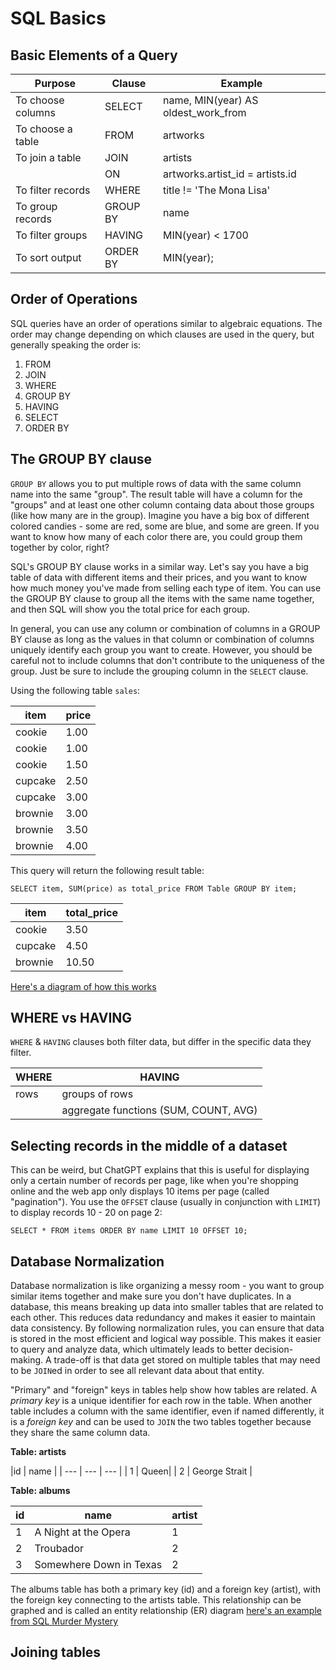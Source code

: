 # SQL Basics

## Basic Elements of a Query

| Purpose           | Clause   | Example |
| ---               | ---      | ---     |
| To choose columns | SELECT   | name, MIN(year) AS oldest_work_from |
| To choose a table | FROM     | artworks |
| To join a table   | JOIN     | artists |
|                   | ON       | artworks.artist_id = artists.id |
| To filter records | WHERE    | title != 'The Mona Lisa' |
| To group records  | GROUP BY | name |
| To filter groups  | HAVING   | MIN(year) < 1700 |
| To sort output    | ORDER BY | MIN(year); |

## Order of Operations

SQL queries have an order of operations similar to algebraic equations. The order may change depending on which clauses are used in the query, but generally speaking the order is:

1. FROM
2. JOIN
3. WHERE
4. GROUP BY
5. HAVING
6. SELECT
7. ORDER BY

## The GROUP BY clause

`GROUP BY` allows you to put multiple rows of data with the same column name into the same "group". The result table will have a column for the "groups" and at least one other column containg data about those groups (like how many are in the group). Imagine you have a big box of different colored candies - some are red, some are blue, and some are green. If you want to know how many of each color there are, you could group them together by color, right?

SQL's GROUP BY clause works in a similar way. Let's say you have a big table of data with different items and their prices, and you want to know how much money you've made from selling each type of item. You can use the GROUP BY clause to group all the items with the same name together, and then SQL will show you the total price for each group.

In general, you can use any column or combination of columns in a GROUP BY clause as long as the values in that column or combination of columns uniquely identify each group you want to create. However, you should be careful not to include columns that don't contribute to the uniqueness of the group. Just be sure to include the grouping column in the `SELECT` clause.

Using the following table `sales`:

| item | price |
| ---  | ---   |
| cookie | 1.00 |
| cookie | 1.00 |
| cookie | 1.50 |
| cupcake | 2.50 |
| cupcake | 3.00 |
| brownie | 3.00 |
| brownie | 3.50 |
| brownie | 4.00 |

This query will return the following result table:

`SELECT item, SUM(price) as total_price FROM Table GROUP BY item;`

| item    | total_price |
| ---     | ---         |
| cookie  | 3.50        |
| cupcake | 4.50        |
| brownie | 10.50       |

[Here's a diagram of how this works](https://github.com/jeremyraby/courseNotes/blob/main/sql/groupBy.jpg)

## WHERE vs HAVING

`WHERE` & `HAVING` clauses both filter data, but differ in the specific data they filter. 

| WHERE | HAVING |
| ---   | ---    |
| rows | groups of rows |
|         | aggregate functions  (SUM, COUNT, AVG) |

## Selecting records in the middle of a dataset

This can be weird, but ChatGPT explains that this is useful for displaying only a certain number of records per page, like when you're shopping online and the web app only displays 10 items per page (called "pagination"). You use the `OFFSET` clause (usually in conjunction with `LIMIT`) to display records 10 - 20 on page 2:

`SELECT * FROM items ORDER BY name LIMIT 10 OFFSET 10;`

## Database Normalization

Database normalization is like organizing a messy room - you want to group similar items together and make sure you don't have duplicates. In a database, this means breaking up data into smaller tables that are related to each other. This reduces data redundancy and makes it easier to maintain data consistency. By following normalization rules, you can ensure that data is stored in the most efficient and logical way possible. This makes it easier to query and analyze data, which ultimately leads to better decision-making. A trade-off is that data get stored on multiple tables that may need to be `JOIN`ed in order to see all relevant data about that entity.

"Primary" and "foreign" keys in tables help show how tables are related. A *primary key* is a unique identifier for each row in the table. When another table includes a column with the same identifier, even if named differently, it is a *foreign key* and can be used to `JOIN` the two tables together because they share the same column data.

**Table: artists**

|id | name |
| --- | --- | --- |
| 1 | Queen|
| 2 | George Strait |

**Table: albums**

|id | name| artist|
| --- | --- | --- |
| 1 | A Night at the Opera | 1
| 2 | Troubador | 2 |
| 3 | Somewhere Down in Texas | 2 |

The albums table has both a primary key (id) and a foreign key (artist), with the foreign key connecting to the artists table. This relationship can be graphed and is called an entity relationship (ER) diagram [here's an example from SQL Murder Mystery](https://github.com/jeremyraby/courseNotes/blob/main/sql/entityRelationshipDiagram.jpg)

## Joining tables
